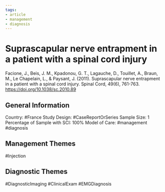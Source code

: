 ```yaml
---
tags:
- article
- management
- diagnosis
---
```


# Suprascapular nerve entrapment in a patient with a spinal cord injury
Facione, J., Beis, J. M., Kpadonou, G. T., Lagauche, D., Touillet, A., Braun, M., Le Chapelain, L., & Paysant, J. (2011). Suprascapular nerve entrapment in a patient with a spinal cord injury. Spinal Cord, 49(6), 761-763. https://doi.org/10.1038/sc.2010.89 

## General Information
Country: #France
Study Design: #CaseReportOrSeries 
Sample Size: 1
Percentage of Sample with SCI: 100%
Model of Care: #management #diagnosis

## Management Themes
#Injection 

## Diagnostic Themes
#DiagnosticImaging #ClinicalExam #EMGDiagnosis